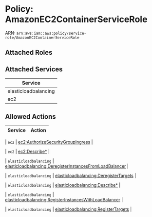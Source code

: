 # Policy: AmazonEC2ContainerServiceRole

ARN: `arn:aws:iam::aws:policy/service-role/AmazonEC2ContainerServiceRole`

## Attached Roles

## Attached Services

| Service |
|---------|
| elasticloadbalancing |
| ec2 |

## Allowed Actions

| Service | Action |
|:-------:|--------|

| `ec2` | [ec2:AuthorizeSecurityGroupIngress](../actions.md#ec2:authorizesecuritygroupingress) |

| `ec2` | [ec2:Describe*](../actions.md#ec2:describeall) |

| `elasticloadbalancing` | [elasticloadbalancing:DeregisterInstancesFromLoadBalancer](../actions.md#elasticloadbalancing:deregisterinstancesfromloadbalancer) |

| `elasticloadbalancing` | [elasticloadbalancing:DeregisterTargets](../actions.md#elasticloadbalancing:deregistertargets) |

| `elasticloadbalancing` | [elasticloadbalancing:Describe*](../actions.md#elasticloadbalancing:describeall) |

| `elasticloadbalancing` | [elasticloadbalancing:RegisterInstancesWithLoadBalancer](../actions.md#elasticloadbalancing:registerinstanceswithloadbalancer) |

| `elasticloadbalancing` | [elasticloadbalancing:RegisterTargets](../actions.md#elasticloadbalancing:registertargets) |
